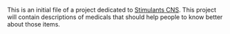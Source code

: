 
This is an initial file of a project dedicated to <a href="https://drugspowerstore.com/">Stimulants CNS</a>. This project will contain descriptions of medicals that should help people to know better about those items.

